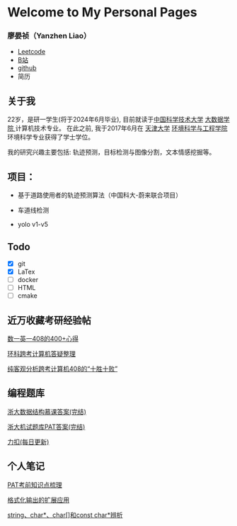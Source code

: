 # Welcome to My Personal Pages

### 廖晏祯（Yanzhen Liao）

* [Leetcode](https://leetcode.cn/u/mhhhaster/)
* [B站](https://space.bilibili.com/4844645)
* [github](https://github.com/Mhhhaster)
* 简历

## 关于我

22岁，是研一学生(将于2024年6月毕业), 目前就读于[中国科学技术大学](https://www.ustc.edu.cn/) [大数据学院 ](https://sds.ustc.edu.cn/)计算机技术专业。 在此之前, 我于2017年6月在 [天津大学](http://www.tju.edu.cn/) [环境科学与工程学院](http://tjusee.tju.edu.cn/) 环境科学专业获得了学士学位。

我的研究兴趣主要包括: 轨迹预测，目标检测与图像分割，文本情感挖掘等。

## 项目：

* 基于道路使用者的轨迹预测算法（中国科大-蔚来联合项目）
* 车道线检测

* yolo v1-v5

## Todo

- [x] git
- [x] LaTex
- [ ] docker
- [ ] HTML
- [ ] cmake

## 近万收藏考研经验帖

[数一英一408的400+心得](https://zhuanlan.zhihu.com/p/401034086)

[环科跨考计算机答疑整理](https://zhuanlan.zhihu.com/p/396699404)

[纯客观分析跨考计算机408的“十胜十败”](https://zhuanlan.zhihu.com/p/397615245)

## 编程题库

[浙大数据结构慕课答案(完结)](https://github.com/Mhhhaster/MOOC-DS-homework/tree/master/%E6%95%B0%E6%8D%AE%E7%BB%93%E6%9E%84%E6%B5%99%E5%A4%A7)

[浙大机试题库PAT答案(完结)](https://github.com/Mhhhaster/PAT-test-Advanced)

[力扣(每日更新)](https://github.com/Mhhhaster/myleetcode)

## 个人笔记

[PAT考前知识点梳理](https://blog.csdn.net/Mhhhaster/article/details/106748807?spm=1001.2014.3001.5501)

[格式化输出的扩展应用](https://blog.csdn.net/Mhhhaster/article/details/105982360)

[string、char*、char[]和const char*辨析](https://blog.csdn.net/Mhhhaster/article/details/105883299)

